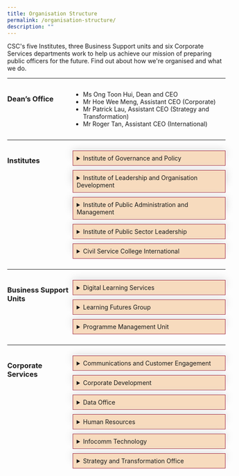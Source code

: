 ```yaml
---
title: Organisation Structure
permalink: /organisation-structure/
description: ""
---
```

<style>
.hidecontent {
	 display: none;
	
	}
	
	.Label_alignment {
	 padding-left:10px
	
	}
	
#myaccordion label {
	
	display: block;
	padding:5px;
	margin: 10px 0px 1px 0px;
	cursor: pointer;
	background: #f7dbbe;
	font-weight: bold ;
	transition: ease .5s;
	min-height:35px;
	border: 1px solid #9F2943;
	box-shadow: 0 0 10px #d4d4d4
	
	}
	
	#myaccordion label:hover{
		background :#F68B1F;
	  color: white;
	
	}
	
	.accordioncontent {
		/* box-shadow: 0px 0px 20px #d4d4d4; */
		padding: 10px 25px;
	  /* border: 1px solid #d4d4d4; */
	}
	
	#myaccordion input:checked + label + .accordioncontent{
	  display: block;
	  web-kit animation: fadeIn 0.5s ease-out;
		-moz-animation: fadeIn 0.5s ease-out;
	  -o-animation: fadeIn 0.5s ease-out;
		animation: fadeIn 0.5s ease-out;
	
	
	}
	

.grid-container {
	  display: grid;
	  grid-template-columns:  30% 70%;
	 
	}

	.header-left {
		text-align: left;
	
	
	}

	.Accordion-Paragraph {
	 font-size: 1em;
	
	}
	
	summary {
		background-color: #f7dbbe;
		padding:8px;
		margin-bottom: -20px;
		border: 1px solid #9F2943;
	
	}
	
	summary:hover{
		cursor: pointer;
		color: white;
		background-color: #F68B1F;
	
	}
	
	details[open] {
		background-color: #f7f0f0;
		border-bottom: 1px solid #9F2943;
		border-left: 1px solid #9F2943;
		border-right: 1px solid #9F2943;
	}
	
details {
		box-shadow: 0px 0px 20px #d4d4d4;
		margin-top: 10px;
		margin-bottom: 30px;
	}

</style>
<!-- Hello there this is a HTML comment-->

<p>CSC's five Institutes, three Business Support units and six Corporate Services departments work to help us achieve our mission of preparing public officers for the future. Find out about how we're organised and what we do.                         </p>

<hr>
<div class="grid-container">
<div class="grid-child-OS-1"><h3 class="header-left">Dean’s Office</h3></div>
<div class="grid-child-OS-2">
	<ul>
	<li>Ms Ong Toon Hui, Dean and CEO</li>
	<li>Mr Hoe Wee Meng, Assistant CEO (Corporate)</li>
	<li>Mr Patrick Lau, Assistant CEO (Strategy and Transformation)</li>
	<li>Mr Roger Tan, Assistant CEO (International)</li>

</ul>
</div>
</div>


<hr>
<div class="grid-container">
	<div class="grid-child-OS-1"><h3 class="header-left">Institutes</h3>
	</div>
	<div class="grid-child-OS-2">		
<div id="myaccordion">
	<details><summary>Institute of Governance and Policy</summary>
		<p class="Accordion-Paragraph">Steward and advance public policy through research and training programmes, with emphasis on the areas of governance, public economics and social policy.</p>
	</details>
	<details><summary>Institute of Leadership and Organisation Development</summary>
		<p class="Accordian-Paragraph">Develop leadership and organisation development (OD) capabilities through research, training and consultancy, so as to enable sustainable change and transformation in the Public Service.</p></details>
	<details><summary>Institute of Public Administration and Management</summary><p class="Accordian-Paragraph">Build capabilities in the areas of service management and delivery, strategic human resource management, public finance and law, public service foundational competencies and enforcement practices.
		</p>
	</details>
	<details>
		<summary>Institute of Public Sector Leadership</summary>
		<p class="Accordian-Paragraph">Develop a pipeline of public service leaders through a suite of milestone programmes focusing on leadership development, public governance and its ethos in Singapore.</p>
	</details>
	<details><summary>Civil Service College International</summary>
		<p class="Accordian-Paragraph">Build strategic partnerships through the sharing of Singapore’s public service experience and best practices with the wider global community.</p>
	</details>

</div>
</div>
</div>
<hr>
<div class="grid-container">
	<div class="grid-child-OS-1">
		<h3 class="header-left">Business Support Units</h3>
	 </div>
<div class="grid-child-OS-2">
	<!-- Below here will be the 3 Business Support unit accordians-->
	<div id="myaccordion">
		<details>
			<summary>Digital Learning Services</summary>
			<p class="Accordian-Paragraph">Drive and enable digital learning for an integrated and seamless learning experience.</p>
		</details>
		<details>
			<summary>Learning Futures Group</summary>
			<p class="Accordian-Paragraph">Nurture conditions for continual experimentation and innovation in learning design and technology.</p>
		</details>
		<details>
		<summary>Programme Management Unit</summary>
		<p class="Accordian-Paragraph">Partner institutes to provide end-to-end administrative and logistics support for training programmes and other forms of learning interventions so that learners enjoy a seamless experience in their learning journey.</p>
		</details>
		
	  
 </div>
</div>
</div>
	

<hr>
<div class="grid-container">
	<div class="grid-child-OS-1">
		<h3>Corporate Services</h3>
  </div>
	  <div class="grid-child-OS-2">
	<div id="myaccordion">
  <details><summary>Communications and Customer Engagement</summary><p class="Accordian-Paragraph"></p></details>
		<details><summary>Corporate Development</summary><p class="Accordian-Paragraph"></p></details>
		<details><summary>Data Office</summary><p class="Accordian-Paragraph"></p></details>
		<details><summary>Human Resources</summary><p class="Accordian-Paragraph"></p></details>
		<details><summary>Infocomm Technology</summary><p class="Accordian-Paragraph"></p></details>
		<details><summary>Strategy and Transformation Office</summary><p class="Accordian-Paragraph"></p></details>
  </div>
	</div>
</div><!-- This div tag is for the grid-child-os-2-->

<!-- This div tag is for the grid-container corporate services.-->
